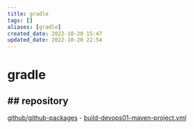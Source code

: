 ```yaml
---
title: gradle
tags: []
aliases: [gradle]
created_date: 2022-10-20 15:47
updated_date: 2022-10-20 22:54
---
```


# gradle

## ## repository

[github/github-packages](../github/github-packages.md)  -  [build-devops01-maven-project.yml](https://raw.githubusercontent.com/yudady/spring-getting-started-guides/main/.github/workflows/build-devops01-maven-project.yml)
